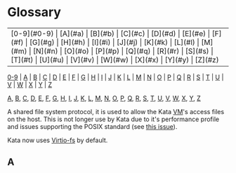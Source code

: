 # Glossary

<table style="width: 100%">
<tr style="width: 100%">
<td style="width: 100%">
[0-9](#0-9) |
[A](#a) | [B](#b) | [C](#c) | [D](#d) | [E](#e) | [F](#f) | [G](#g) |
[H](#h) | [I](#i) | [J](#j) | [K](#k) | [L](#l) | [M](#m) | [N](#n) |
[O](#o) | [P](#p) | [Q](#q) | [R](#r) | [S](#s) | [T](#t) | [U](#u) |
[V](#v) | [W](#w) | [X](#x) | [Y](#y) | [Z](#z)
</td>
</tr>
</table>


[0-9](#0-9) |
[A](#a) | [B](#b) | [C](#c) | [D](#d) | [E](#e) | [F](#f) | [G](#g) |
[H](#h) | [I](#i) | [J](#j) | [K](#k) | [L](#l) | [M](#m) | [N](#n) |
[O](#o) | [P](#p) | [Q](#q) | [R](#r) | [S](#s) | [T](#t) | [U](#u) |
[V](#v) | [W](#w) | [X](#x) | [Y](#y) | [Z](#z)

[A](#a), [B](#b), [C](#c), [D](#d), [E](#e), [F](#f), [G](#g),
[H](#h), [I](#i), [J](#j), [K](#k), [L](#l), [M](#m), [N](#n),
[O](#o), [P](#p), [Q](#q), [R](#r), [S](#s), [T](#t), [U](#u),
[V](#v), [W](#w), [X](#x), [Y](#y), [Z](#z)

A shared file system protocol, it is used to allow the Kata
[VM](#vm)'s access files on the host. This is not longer use by Kata
due to it's performance profile and issues supporting the POSIX
standard (see [this issue](https://github.com/kata-containers/kata-containers/issues/3380#issuecomment-1010861004)).

Kata now uses [Virtio-fs](#virtio-fs) by default.

## A
